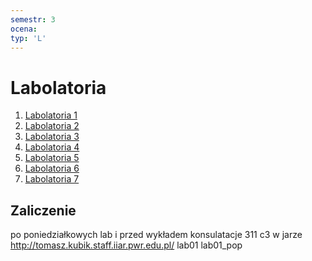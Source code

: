 ```yaml
---
semestr: 3
ocena: 
typ: 'L'
---
```


# Labolatoria
1. [Labolatoria 1](/Notatki/Semestr%203/Języki%20programowania/Labolatoria/Labolatoria%201/Labolatoria%201.md)
2. [Labolatoria 2](/Notatki/Semestr%203/Języki%20programowania/Labolatoria/Labolatoria%202/Labolatoria%202.md)
3. [Labolatoria 3](/Notatki/Semestr%203/Języki%20programowania/Labolatoria/Labolatoria%203/Labolatoria%203.md)
4. [Labolatoria 4](/Notatki/Semestr%203/Języki%20programowania/Labolatoria/Labolatoria%204/Labolatoria%204.md)
5. [Labolatoria 5](/Notatki/Semestr%203/Języki%20programowania/Labolatoria/Labolatoria%205/Labolatoria%205.md)
6. [Labolatoria 6](/Notatki/Semestr%203/Języki%20programowania/Labolatoria/Labolatoria%206/Labolatoria%206.md)
7. [Labolatoria 7](Notatki/Semestr%203/Języki%20programowania/Labolatoria/Labolatoria%207/Labolatoria%207.md)

## Zaliczenie
po poniedziałkowych lab i przed wykładem konsulatacje
311 c3
w jarze
http://tomasz.kubik.staff.iiar.pwr.edu.pl/
lab01
lab01_pop